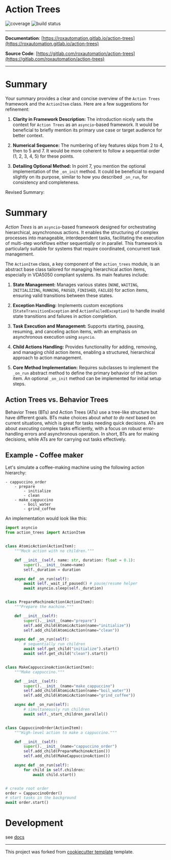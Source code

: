 # Action Trees


![coverage](https://gitlab.com/roxautomation/action-trees/badges/main/coverage.svg)
![build status](https://gitlab.com/roxautomation/action-trees/badges/main/pipeline.svg)


---

**Documentation**: [https://roxautomation.gitlab.io/action-trees](https://roxautomation.gitlab.io/action-trees)

**Source Code**: [https://gitlab.com/roxautomation/action-trees](https://gitlab.com/roxautomation/action-trees)


---

# Summary

Your summary provides a clear and concise overview of the `Action Trees` framework and the `ActionItem` class. Here are a few suggestions for refinement:

1. **Clarity in Framework Description:** The introduction nicely sets the context for `Action Trees` as an `asyncio`-based framework. It would be beneficial to briefly mention its primary use case or target audience for better context.

2. **Numerical Sequence:** The numbering of key features skips from 2 to 4, then to 5 and 7. It would be more coherent to follow a sequential order (1, 2, 3, 4, 5) for these points.

3. **Detailing Optional Method:** In point 7, you mention the optional implementation of the `_on_init` method. It could be beneficial to expand slightly on its purpose, similar to how you described `_on_run`, for consistency and completeness.

Revised Summary:

# Summary

*Action Trees* is an `asyncio`-based framework designed for orchestrating hierarchical, asynchronous actions. It enables the structuring of complex processes into manageable, interdependent tasks, facilitating the execution of multi-step workflows either sequentially or in parallel. This framework is particularly suitable for systems that require coordinated, concurrent task management.

The `ActionItem` class, a key component of the `action_trees` module, is an abstract base class tailored for managing hierarchical action items, especially in VDA5050 compliant systems. Its main features include:

1. **State Management:** Manages various states (`NONE`, `WAITING`, `INITIALIZING`, `RUNNING`, `PAUSED`, `FINISHED`, `FAILED`) for action items, ensuring valid transitions between these states.

2. **Exception Handling:** Implements custom exceptions (`StateTransitionException` and `ActionFailedException`) to handle invalid state transitions and failures in action completion.

3. **Task Execution and Management:** Supports starting, pausing, resuming, and canceling action items, with an emphasis on asynchronous execution using `asyncio`.

4. **Child Actions Handling:** Provides functionality for adding, removing, and managing child action items, enabling a structured, hierarchical approach to action management.

5. **Core Method Implementation:** Requires subclasses to implement the `_on_run` abstract method to define the primary behavior of the action item. An optional `_on_init` method can be implemented for initial setup steps.




## Action Trees vs. Behavior Trees

Behavior Trees (BTs) and Action Trees (ATs) use a tree-like structure but have different goals. BTs make choices about *what to do next* based on current situations, which is great for tasks needing quick decisions. ATs are about *executing* complex tasks efficiently, with a focus on robust error-handling errors and asynchronous operation.
In short, BTs are for making decisions, while ATs are for carrying out tasks effectively.


## Example - Coffee maker

Let's simulate a coffee-making machine using the following action hierarchy:


    - cappuccino_order
        - prepare
            - initialize
            - clean
        - make_cappuccino
            - boil_water
            - grind_coffee


An implementation would look like this:

```python
import asyncio
from action_trees import ActionItem


class AtomicAction(ActionItem):
    """Mock action with no children."""

    def __init__(self, name: str, duration: float = 0.1):
        super().__init__(name=name)
        self._duration = duration

    async def _on_run(self):
        await self._wait_if_paused() # pause/resume helper
        await asyncio.sleep(self._duration)


class PrepareMachineAction(ActionItem):
    """Prepare the machine."""

    def __init__(self):
        super().__init__(name="prepare")
        self.add_child(AtomicAction(name="initialize"))
        self.add_child(AtomicAction(name="clean"))

    async def _on_run(self):
        # sequentially run children
        await self.get_child("initialize").start()
        await self.get_child("clean").start()


class MakeCappuccinoAction(ActionItem):
    """Make cappuccino."""

    def __init__(self):
        super().__init__(name="make_cappuccino")
        self.add_child(AtomicAction(name="boil_water"))
        self.add_child(AtomicAction(name="grind_coffee"))

    async def _on_run(self):
        # simultaneously run children
        await self._start_children_parallel()


class CappuccinoOrder(ActionItem):
    """High-level action to make a cappuccino."""

    def __init__(self):
        super().__init__(name="cappuccino_order")
        self.add_child(PrepareMachineAction())
        self.add_child(MakeCappuccinoAction())

    async def _on_run(self):
        for child in self.children:
            await child.start()


# create root order
order = CappuccinoOrder()
# start tasks in the background
await order.start()


```


# Development

see [docs](docs/development.md)

---------------------

This project was forked from [cookiecutter template](https://gitlab.com/roxautomation/python-template) template.
